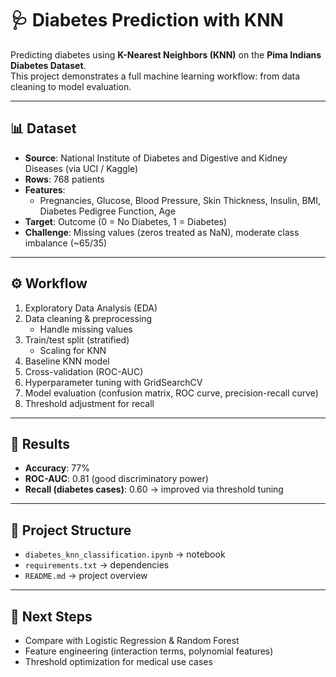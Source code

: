 # 🩺 Diabetes Prediction with KNN

Predicting diabetes using **K-Nearest Neighbors (KNN)** on the **Pima Indians Diabetes Dataset**.  
This project demonstrates a full machine learning workflow: from data cleaning to model evaluation.

---

## 📊 Dataset
- **Source**: National Institute of Diabetes and Digestive and Kidney Diseases (via UCI / Kaggle)
- **Rows**: 768 patients
- **Features**:
  - Pregnancies, Glucose, Blood Pressure, Skin Thickness, Insulin, BMI, Diabetes Pedigree Function, Age
- **Target**: Outcome (0 = No Diabetes, 1 = Diabetes)
- **Challenge**: Missing values (zeros treated as NaN), moderate class imbalance (~65/35)

---

## ⚙️ Workflow
1. Exploratory Data Analysis (EDA)
2. Data cleaning & preprocessing  
   - Handle missing values  
3. Train/test split (stratified)
     - Scaling for KNN  
4. Baseline KNN model
5. Cross-validation (ROC-AUC)
6. Hyperparameter tuning with GridSearchCV
7. Model evaluation (confusion matrix, ROC curve, precision-recall curve)
8. Threshold adjustment for recall

---

## 🔑 Results
- **Accuracy**: 77%  
- **ROC-AUC**: 0.81 (good discriminatory power)  
- **Recall (diabetes cases)**: 0.60 → improved via threshold tuning  

---

## 📂 Project Structure
- `diabetes_knn_classification.ipynb` → notebook
- `requirements.txt` → dependencies
- `README.md` → project overview

---

## 🚀 Next Steps
- Compare with Logistic Regression & Random Forest
- Feature engineering (interaction terms, polynomial features)
- Threshold optimization for medical use cases
